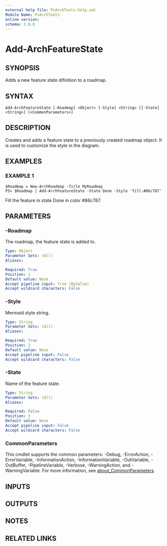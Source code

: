 ```yaml
---
external help file: PsArchTools-help.xml
Module Name: PsArchTools
online version:
schema: 2.0.0
---
```


# Add-ArchFeatureState

## SYNOPSIS
Adds a new feature state difinition to a roadmap.

## SYNTAX

```
Add-ArchFeatureState [-Roadmap] <Object> [-Style] <String> [[-State] <String>] [<CommonParameters>]
```

## DESCRIPTION
Creates and adds a feature state to a previously created roadmap object.
It is used to customize the style in the diagram.

## EXAMPLES

### EXAMPLE 1
```
$Roadmap = New-ArchRoadmap -Title MyRoadmap
PS> $Roadmap | Add-ArchFeatureState -State Done -Style 'fill:#86c787'
```

Fill the feature in state Done in color #86c787.

## PARAMETERS

### -Roadmap
The roadmap, the feature state is added to.

```yaml
Type: Object
Parameter Sets: (All)
Aliases:

Required: True
Position: 1
Default value: None
Accept pipeline input: True (ByValue)
Accept wildcard characters: False
```

### -Style
Mermaid style string.

```yaml
Type: String
Parameter Sets: (All)
Aliases:

Required: True
Position: 2
Default value: None
Accept pipeline input: False
Accept wildcard characters: False
```

### -State
Name of the feature state.

```yaml
Type: String
Parameter Sets: (All)
Aliases:

Required: False
Position: 3
Default value: None
Accept pipeline input: False
Accept wildcard characters: False
```

### CommonParameters
This cmdlet supports the common parameters: -Debug, -ErrorAction, -ErrorVariable, -InformationAction, -InformationVariable, -OutVariable, -OutBuffer, -PipelineVariable, -Verbose, -WarningAction, and -WarningVariable. For more information, see [about_CommonParameters](http://go.microsoft.com/fwlink/?LinkID=113216).

## INPUTS

## OUTPUTS

## NOTES

## RELATED LINKS
